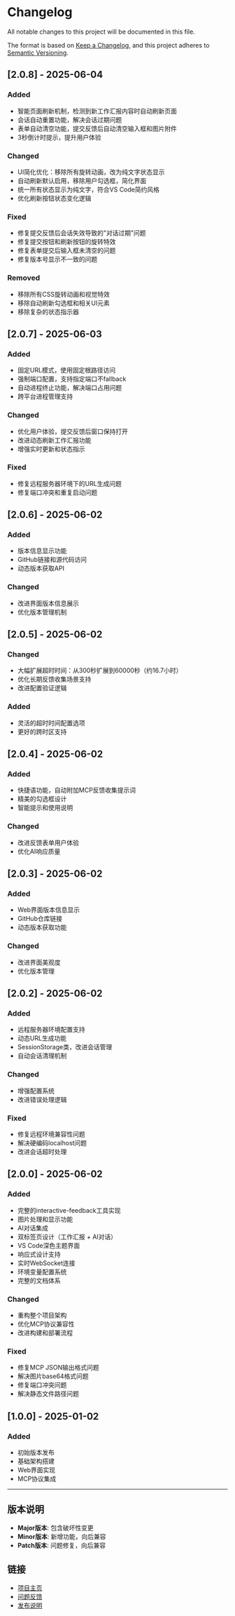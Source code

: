 # Changelog

All notable changes to this project will be documented in this file.

The format is based on [Keep a Changelog](https://keepachangelog.com/en/1.0.0/),
and this project adheres to [Semantic Versioning](https://semver.org/spec/v2.0.0.html).

## [2.0.8] - 2025-06-04

### Added
- 智能页面刷新机制，检测到新工作汇报内容时自动刷新页面
- 会话自动重置功能，解决会话过期问题
- 表单自动清空功能，提交反馈后自动清空输入框和图片附件
- 3秒倒计时提示，提升用户体验

### Changed
- UI简化优化：移除所有旋转动画，改为纯文字状态显示
- 自动刷新默认启用，移除用户勾选框，简化界面
- 统一所有状态显示为纯文字，符合VS Code简约风格
- 优化刷新按钮状态变化逻辑

### Fixed
- 修复提交反馈后会话失效导致的"对话过期"问题
- 修复提交按钮和刷新按钮的旋转特效
- 修复表单提交后输入框未清空的问题
- 修复版本号显示不一致的问题

### Removed
- 移除所有CSS旋转动画和视觉特效
- 移除自动刷新勾选框和相关UI元素
- 移除复杂的状态指示器

## [2.0.7] - 2025-06-03

### Added
- 固定URL模式，使用固定根路径访问
- 强制端口配置，支持指定端口不fallback
- 自动进程终止功能，解决端口占用问题
- 跨平台进程管理支持

### Changed
- 优化用户体验，提交反馈后窗口保持打开
- 改进动态刷新工作汇报功能
- 增强实时更新和状态指示

### Fixed
- 修复远程服务器环境下的URL生成问题
- 修复端口冲突和重复启动问题

## [2.0.6] - 2025-06-02

### Added
- 版本信息显示功能
- GitHub链接和源代码访问
- 动态版本获取API

### Changed
- 改进界面版本信息展示
- 优化版本管理机制

## [2.0.5] - 2025-06-02

### Changed
- 大幅扩展超时时间：从300秒扩展到60000秒（约16.7小时）
- 优化长期反馈收集场景支持
- 改进配置验证逻辑

### Added
- 灵活的超时时间配置选项
- 更好的跨时区支持

## [2.0.4] - 2025-06-02

### Added
- 快捷语功能，自动附加MCP反馈收集提示词
- 精美的勾选框设计
- 智能提示和使用说明

### Changed
- 改进反馈表单用户体验
- 优化AI响应质量

## [2.0.3] - 2025-06-02

### Added
- Web界面版本信息显示
- GitHub仓库链接
- 动态版本获取功能

### Changed
- 改进界面美观度
- 优化版本管理

## [2.0.2] - 2025-06-02

### Added
- 远程服务器环境配置支持
- 动态URL生成功能
- SessionStorage类，改进会话管理
- 自动会话清理机制

### Changed
- 增强配置系统
- 改进错误处理逻辑

### Fixed
- 修复远程环境兼容性问题
- 解决硬编码localhost问题
- 改进会话超时处理

## [2.0.0] - 2025-06-02

### Added
- 完整的interactive-feedback工具实现
- 图片处理和显示功能
- AI对话集成
- 双标签页设计（工作汇报 + AI对话）
- VS Code深色主题界面
- 响应式设计支持
- 实时WebSocket连接
- 环境变量配置系统
- 完整的文档体系

### Changed
- 重构整个项目架构
- 优化MCP协议兼容性
- 改进构建和部署流程

### Fixed
- 修复MCP JSON输出格式问题
- 解决图片base64格式问题
- 修复端口冲突问题
- 解决静态文件路径问题

## [1.0.0] - 2025-01-02

### Added
- 初始版本发布
- 基础架构搭建
- Web界面实现
- MCP协议集成

---

## 版本说明

- **Major版本**: 包含破坏性变更
- **Minor版本**: 新增功能，向后兼容
- **Patch版本**: 问题修复，向后兼容

## 链接

- [项目主页](https://github.com/TerrenceMiao/mcp-interactive-feedback)
- [问题反馈](https://github.com/TerrenceMiao/mcp-interactive-feedback/issues)
- [发布说明](RELEASE_NOTES.md)
